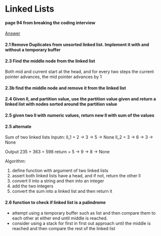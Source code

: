 # Linked Lists
####  page 94 from breaking the coding interview

[Answer](practice_linked_lists.py)


#### 2.1 Remove Duplicates from unsorted linked list.  Implement it with and without a temporary buffer

#### 2.3 Find the middle node from the linked list
Both mid and current start at the head, and for every two steps the current pointer advances, the mid pointer advances by 1

#### 2.3b find the middle node and remove it from the linked list

#### 2.4 Given ll, and partition value, use the partition value given and return a linked list with nodes sorted around the partition value

#### 2.5 given two ll with numeric values, return new ll with sum of the values

#### 2.5 alternate
Sum of two linked lists
Inputn:
ll_1 = 2 → 3 → 5 → None
ll_2 = 3 → 6 → 3 → None

Output
235 + 363 = 598
return = 5 → 9 → 8 → None

Algorithm:
1. define function with argument of two linked lists
2. assert both linked lists have a head, and if not, return the other ll
3. convert ll into a string and then into an integer
4. add the two integers
5. convert the sum into a linked list and then return it



#### 2.6 function to check if linked list is a palindrome
* attempt using a temporary buffer such as list and then compare them to each other at either end until middle is reached.
* consider using a stack for first in first out approach until the middle is reached and then compare the rest of the linked list

